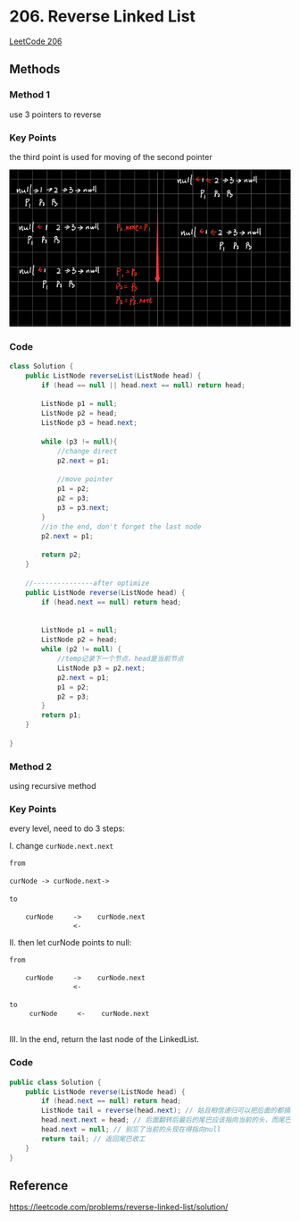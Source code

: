 # 206. Reverse Linked List

[LeetCode 206](https://leetcode.com/problems/reverse-linked-list/)


## Methods

### Method 1
use 3 pointers to reverse

### Key Points
the third point is used for moving of the second pointer 

![](../../Image/Reverse_Linked_List.png)
### Code
```java
class Solution {
    public ListNode reverseList(ListNode head) {
        if (head == null || head.next == null) return head; 
        
        ListNode p1 = null; 
        ListNode p2 = head;
        ListNode p3 = head.next;
        
        while (p3 != null){
            //change direct 
            p2.next = p1; 
            
            //move pointer 
            p1 = p2; 
            p2 = p3;
            p3 = p3.next; 
        }
        //in the end, don't forget the last node 
        p2.next = p1; 
        
        return p2;
    }

    //---------------after optimize
    public ListNode reverse(ListNode head) {
        if (head.next == null) return head; 
        
        
        ListNode p1 = null;
        ListNode p2 = head;
        while (p2 != null) {
            //temp记录下一个节点，head是当前节点
            ListNode p3 = p2.next;
            p2.next = p1;
            p1 = p2;
            p2 = p3;
        }
        return p1;
    }

}

```
### Method 2
using recursive method

### Key Points
every level, need to do 3 steps:


I. change `curNode.next.next`


```
from 

curNode -> curNode.next->

to
 
    curNode     ->    curNode.next
                <-
```

II. then let curNode points to null:
  ```
  from
   
      curNode     ->    curNode.next
                  <-

  to 
       curNode     <-    curNode.next
                   

  ```  
III. In the end, return the last node of the LinkedList.

### Code
```java
public class Solution {
    public ListNode reverse(ListNode head) {
        if (head.next == null) return head;
        ListNode tail = reverse(head.next); // 姑且相信递归可以把后面的都搞定，并且找到最后那个节点
        head.next.next = head; // 后面翻转后最后的尾巴应该指向当前的头，而尾巴不就正是原来的next嘛。。。
        head.next = null; // 别忘了当前的头现在得指向null
        return tail; // 返回尾巴收工
    }
}
```


## Reference
https://leetcode.com/problems/reverse-linked-list/solution/